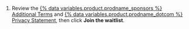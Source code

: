 1. Review the [{% data variables.product.prodname_sponsors %} Additional Terms](/free-pro-team@latest/github/site-policy/github-sponsors-additional-terms) and [{% data variables.product.prodname_dotcom %} Privacy Statement](/free-pro-team@latest/github/site-policy/github-privacy-statement), then click **Join the waitlist**.
